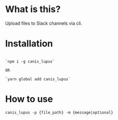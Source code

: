 # What is this?

Upload files to Slack channels via cli.

# Installation

```

`npm i -g canis_lupus`

OR

`yarn global add canis_lupus`

```

# How to use

```
canis_lupus -p {file_path} -m {message|optional}
```
